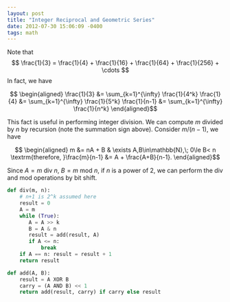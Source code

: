 ```yaml
---
layout: post
title: "Integer Reciprocal and Geometric Series"
date: 2012-07-30 15:06:09 -0400
tags: math
---
```


Note that
$$
\frac{1}{3} = \frac{1}{4} + \frac{1}{16} + \frac{1}{64} + \frac{1}{256} + \cdots
$$
In fact, we have

$$
\begin{aligned}
\frac{1}{3} &= \sum_{k=1}^{\infty} \frac{1}{4^k}   
\frac{1}{4} &= \sum_{k=1}^{\infty} \frac{1}{5^k}   
\frac{1}{n-1} &= \sum_{k=1}^{\infty} \frac{1}{n^k}
\end{aligned}$$

This fact is useful in performing integer division. We can compute $m$ divided
by $n$ by recursion (note the summation sign above). Consider $m/(n-1)$, we have

$$
\begin{aligned}
m &= nA + B & \exists A,B\in\mathbb{N},\; 0\le B< n  
\textrm{therefore, }\frac{m}{n-1} &= A + \frac{A+B}{n-1}.
\end{aligned}$$

Since $A = m \textrm{ div } n$, $B = m \textrm{ mod } n$, if $n$ is a power of
2, we can perform the div and mod operations by bit shift.

```python
def div(m, n):
    # n+1 is 2^k assumed here
    result = 0
    A = m
    while (True):
       A = A >> k
       B = A & n
       result = add(result, A)
       if A <= n:
           break
    if A == n: result = result + 1
    return result

def add(A, B):
    result = A XOR B
    carry = (A AND B) << 1
    return add(result, carry) if carry else result
```
